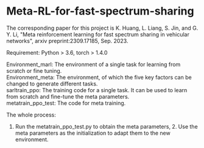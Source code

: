 # Meta-RL-for-fast-spectrum-sharing

The corresponding paper for this project is K. Huang, L. Liang, S. Jin, and G. Y. Li, "Meta reinforcement learning for fast spectrum sharing in vehicular networks", arxiv preprint:2309.17185, Sep. 2023.  

Requirement: Python > 3.6, torch > 1.4.0

Environment_marl: The environment of a single task for learning from scratch or fine tuning.  
Environment_meta: The environment, of which the five key factors can be changed to generate different tasks.  
sarltrain_ppo: The training code for a single task. It can be used to learn from scratch and fine-tune the meta parameters.  
metatrain_ppo_test: The code for meta training.

The whole process:
1. Run the metatrain_ppo_test.py to obtain the meta parameters, 2. Use the meta parameters as the initialization to adapt them to the new environment.
